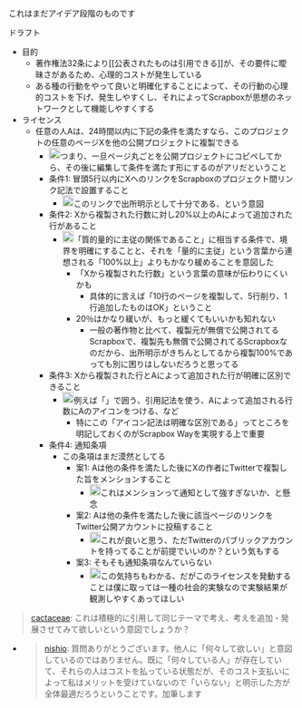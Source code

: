 
これはまだアイデア段階のものです

ドラフト
- 目的
    - 著作権法32条により[[公表されたものは引用できる]]が、その要件に曖昧さがあるため、心理的コストが発生している
    - ある種の行動をやって良いと明確化することによって、その行動の心理的コストを下げ、発生しやすくし、それによってScrapboxが思想のネットワークとして機能しやすくする
- ライセンス
    - 任意の人Aは、24時間以内に下記の条件を満たすなら、このプロジェクトの任意のページXを他の公開プロジェクトに複製できる
        - <img src='https://scrapbox.io/api/pages/nishio/nishio/icon' alt='nishio.icon' height="19.5"/>つまり、一旦ページ丸ごとを公開プロジェクトにコピペしてから、その後に編集して条件を満たす形にするのがアリだということ
        - 条件1: 冒頭5行以内にXへのリンクをScrapboxのプロジェクト間リンク記法で設置すること
            - <img src='https://scrapbox.io/api/pages/nishio/nishio/icon' alt='nishio.icon' height="19.5"/>このリンクで出所明示として十分である、という意図
        - 条件2: Xから複製された行数に対し20%以上のAによって追加された行があること
            - <img src='https://scrapbox.io/api/pages/nishio/nishio/icon' alt='nishio.icon' height="19.5"/>「質的量的に主従の関係であること」に相当する条件で、境界を明確にすることと、それを「量的に主従」という言葉から連想される「100%以上」よりもかなり緩めることを意図した
                - 「Xから複製された行数」という言葉の意味が伝わりにくいかも
                    - 具体的に言えば「10行のページを複製して、5行削り、1行追加したものはOK」ということ
                - 20％はかなり緩いが、もっと緩くてもいいかも知れない
                    - 一般の著作物と比べて、複製元が無償で公開されてるScrapboxで、複製先も無償で公開されてるScrapboxなのだから、出所明示がきちんとしてるから複製100%であっても別に困りはしないだろうと思ってる
        - 条件3: Xから複製された行とAによって追加された行が明確に区別できること
            - <img src='https://scrapbox.io/api/pages/nishio/nishio/icon' alt='nishio.icon' height="19.5"/>例えば「」で囲う、引用記法を使う、Aによって追加される行数にAのアイコンをつける、など
                - 特にこの「アイコン記法は明確な区別である」ってところを明記しておくのがScrapbox Wayを実現する上で重要
        - 条件4: 通知条項
            - この条項はまだ漠然としてる
                - 案1: Aは他の条件を満たした後にXの作者にTwitterで複製した旨をメンションすること
                    - <img src='https://scrapbox.io/api/pages/nishio/nishio/icon' alt='nishio.icon' height="19.5"/>これはメンションって通知として強すぎないか、と懸念
                - 案2: Aは他の条件を満たした後に該当ページのリンクをTwitter公開アカウントに投稿すること
                    - <img src='https://scrapbox.io/api/pages/nishio/nishio/icon' alt='nishio.icon' height="19.5"/>これが良いと思う、ただTwitterのパブリックアカウントを持ってることが前提でいいのか？という気もする
                - 案3: そもそも通知条項なんていらない
                    - <img src='https://scrapbox.io/api/pages/nishio/nishio/icon' alt='nishio.icon' height="19.5"/>この気持ちもわかる、だがこのライセンスを発動することは僕に取っては一種の社会的実験なので実験結果が観測しやすくあってほしい

> [cactaceae](https://twitter.com/cactaceae/status/1462514794351583235): これは積極的に引用して同じテーマで考え、考えを追加・発展させてみて欲しいという意図でしょうか？
- > [nishio](https://twitter.com/nishio/status/1462596633070239747): 質問ありがとうございます。他人に「何々して欲しい」と意図しているのではありません。既に「何々している人」が存在していて、それらの人はコストを払っている状態だが、そのコスト支払いによって私はメリットを受けていないので「いらない」と明示した方が全体最適だろうということです。加筆します